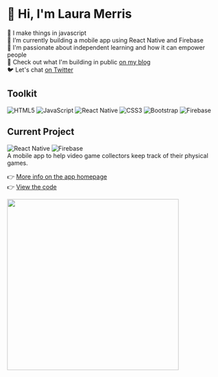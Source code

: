 # :wave: Hi, I'm Laura Merris
:seedling: I make things in javascript  
:wrench: I’m currently building a mobile app using React Native and Firebase  
:revolving_hearts: I'm passionate about independent learning and how it can empower people  
:page_facing_up: Check out what I'm building in public [on my blog](https://lauramerris.github.io)  
:bird: Let's chat [on Twitter](https://twitter.com/lauramerris)  

## Toolkit

![HTML5](https://img.shields.io/badge/html5-%23E34F26.svg?style=for-the-badge&logo=html5&logoColor=white)
![JavaScript](https://img.shields.io/badge/javascript-%23323330.svg?style=for-the-badge&logo=javascript&logoColor=%23F7DF1E)
![React Native](https://img.shields.io/badge/react_native-%2320232a.svg?style=for-the-badge&logo=react&logoColor=%2361DAFB)
![CSS3](https://img.shields.io/badge/css3-%231572B6.svg?style=for-the-badge&logo=css3&logoColor=white)
![Bootstrap](https://img.shields.io/badge/bootstrap-%23563D7C.svg?style=for-the-badge&logo=bootstrap&logoColor=white)
![Firebase](https://img.shields.io/badge/firebase-%23039BE5.svg?style=for-the-badge&logo=firebase)


## Current Project
![React Native](https://img.shields.io/badge/react_native-%2320232a.svg?style=for-the-badge&logo=react&logoColor=%2361DAFB) ![Firebase](https://img.shields.io/badge/firebase-%23039BE5.svg?style=for-the-badge&logo=firebase)  
A mobile app to help video game collectors keep track of their physical games.

👉 [More info on the app homepage](https://lauramerris.github.io/cib/)  
👉 [View the code](https://github.com/LauraMerris/cib)

<img src="https://user-images.githubusercontent.com/7448403/147875631-507b1d8c-8a4e-47df-8adb-fc5434905089.jpg" width="400"/><br>


